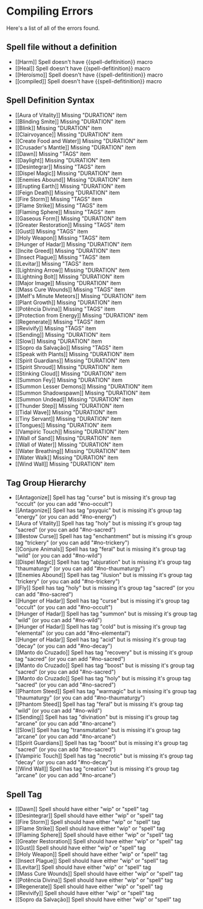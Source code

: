 # Compiling Errors
Here's a list of all of the errors found.

## Spell file without a definition
- [[Harm]] Spell doesn't have {{spell-defitinition}} macro
- [[Heal]] Spell doesn't have {{spell-defitinition}} macro
- [[Heroísmo]] Spell doesn't have {{spell-defitinition}} macro
- [[compiled]] Spell doesn't have {{spell-defitinition}} macro

## Spell Definition Syntax
- [[Aura of Vitality]] Missing "DURATION" item
- [[Blinding Smite]] Missing "DURATION" item
- [[Blink]] Missing "DURATION" item
- [[Clairvoyance]] Missing "DURATION" item
- [[Create Food and Water]] Missing "DURATION" item
- [[Crusader's Mantle]] Missing "DURATION" item
- [[Dawn]] Missing "TAGS" item
- [[Daylight]] Missing "DURATION" item
- [[Desintegrar]] Missing "TAGS" item
- [[Dispel Magic]] Missing "DURATION" item
- [[Enemies Abound]] Missing "DURATION" item
- [[Erupting Earth]] Missing "DURATION" item
- [[Feign Death]] Missing "DURATION" item
- [[Fire Storm]] Missing "TAGS" item
- [[Flame Strike]] Missing "TAGS" item
- [[Flaming Sphere]] Missing "TAGS" item
- [[Gaseous Form]] Missing "DURATION" item
- [[Greater Restoration]] Missing "TAGS" item
- [[Gust]] Missing "TAGS" item
- [[Holy Weapon]] Missing "TAGS" item
- [[Hunger of Hadar]] Missing "DURATION" item
- [[Incite Greed]] Missing "DURATION" item
- [[Insect Plague]] Missing "TAGS" item
- [[Levitar]] Missing "TAGS" item
- [[Lightning Arrow]] Missing "DURATION" item
- [[Lightning Bolt]] Missing "DURATION" item
- [[Major Image]] Missing "DURATION" item
- [[Mass Cure Wounds]] Missing "TAGS" item
- [[Melf's Minute Meteors]] Missing "DURATION" item
- [[Plant Growth]] Missing "DURATION" item
- [[Potência Divina]] Missing "TAGS" item
- [[Protection from Energy]] Missing "DURATION" item
- [[Regenerate]] Missing "TAGS" item
- [[Revivify]] Missing "TAGS" item
- [[Sending]] Missing "DURATION" item
- [[Slow]] Missing "DURATION" item
- [[Sopro da Salvação]] Missing "TAGS" item
- [[Speak with Plants]] Missing "DURATION" item
- [[Spirit Guardians]] Missing "DURATION" item
- [[Spirit Shroud]] Missing "DURATION" item
- [[Stinking Cloud]] Missing "DURATION" item
- [[Summon Fey]] Missing "DURATION" item
- [[Summon Lesser Demons]] Missing "DURATION" item
- [[Summon Shadowspawn]] Missing "DURATION" item
- [[Summon Undead]] Missing "DURATION" item
- [[Thunder Step]] Missing "DURATION" item
- [[Tidal Wave]] Missing "DURATION" item
- [[Tiny Servant]] Missing "DURATION" item
- [[Tongues]] Missing "DURATION" item
- [[Vampiric Touch]] Missing "DURATION" item
- [[Wall of Sand]] Missing "DURATION" item
- [[Wall of Water]] Missing "DURATION" item
- [[Water Breathing]] Missing "DURATION" item
- [[Water Walk]] Missing "DURATION" item
- [[Wind Wall]] Missing "DURATION" item

## Tag Group Hierarchy
- [[Antagonize]] Spell has tag "curse" but is missing it's group tag "occult" (or you can add "#no-occult")
- [[Antagonize]] Spell has tag "psyquic" but is missing it's group tag "energy" (or you can add "#no-energy")
- [[Aura of Vitality]] Spell has tag "holy" but is missing it's group tag "sacred" (or you can add "#no-sacred")
- [[Bestow Curse]] Spell has tag "enchantment" but is missing it's group tag "trickery" (or you can add "#no-trickery")
- [[Conjure Animals]] Spell has tag "feral" but is missing it's group tag "wild" (or you can add "#no-wild")
- [[Dispel Magic]] Spell has tag "abjuration" but is missing it's group tag "thaumaturgy" (or you can add "#no-thaumaturgy")
- [[Enemies Abound]] Spell has tag "ilusion" but is missing it's group tag "trickery" (or you can add "#no-trickery")
- [[Fly]] Spell has tag "holy" but is missing it's group tag "sacred" (or you can add "#no-sacred")
- [[Hunger of Hadar]] Spell has tag "curse" but is missing it's group tag "occult" (or you can add "#no-occult")
- [[Hunger of Hadar]] Spell has tag "summon" but is missing it's group tag "wild" (or you can add "#no-wild")
- [[Hunger of Hadar]] Spell has tag "cold" but is missing it's group tag "elemental" (or you can add "#no-elemental")
- [[Hunger of Hadar]] Spell has tag "acid" but is missing it's group tag "decay" (or you can add "#no-decay")
- [[Manto do Cruzado]] Spell has tag "recovery" but is missing it's group tag "sacred" (or you can add "#no-sacred")
- [[Manto do Cruzado]] Spell has tag "boost" but is missing it's group tag "sacred" (or you can add "#no-sacred")
- [[Manto do Cruzado]] Spell has tag "holy" but is missing it's group tag "sacred" (or you can add "#no-sacred")
- [[Phantom Steed]] Spell has tag "warmagic" but is missing it's group tag "thaumaturgy" (or you can add "#no-thaumaturgy")
- [[Phantom Steed]] Spell has tag "feral" but is missing it's group tag "wild" (or you can add "#no-wild")
- [[Sending]] Spell has tag "divination" but is missing it's group tag "arcane" (or you can add "#no-arcane")
- [[Slow]] Spell has tag "transmutation" but is missing it's group tag "arcane" (or you can add "#no-arcane")
- [[Spirit Guardians]] Spell has tag "boost" but is missing it's group tag "sacred" (or you can add "#no-sacred")
- [[Vampiric Touch]] Spell has tag "necrotic" but is missing it's group tag "decay" (or you can add "#no-decay")
- [[Wind Wall]] Spell has tag "creation" but is missing it's group tag "arcane" (or you can add "#no-arcane")

## Spell Tag
- [[Dawn]] Spell should have either "wip" or "spell" tag
- [[Desintegrar]] Spell should have either "wip" or "spell" tag
- [[Fire Storm]] Spell should have either "wip" or "spell" tag
- [[Flame Strike]] Spell should have either "wip" or "spell" tag
- [[Flaming Sphere]] Spell should have either "wip" or "spell" tag
- [[Greater Restoration]] Spell should have either "wip" or "spell" tag
- [[Gust]] Spell should have either "wip" or "spell" tag
- [[Holy Weapon]] Spell should have either "wip" or "spell" tag
- [[Insect Plague]] Spell should have either "wip" or "spell" tag
- [[Levitar]] Spell should have either "wip" or "spell" tag
- [[Mass Cure Wounds]] Spell should have either "wip" or "spell" tag
- [[Potência Divina]] Spell should have either "wip" or "spell" tag
- [[Regenerate]] Spell should have either "wip" or "spell" tag
- [[Revivify]] Spell should have either "wip" or "spell" tag
- [[Sopro da Salvação]] Spell should have either "wip" or "spell" tag